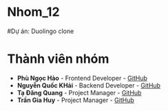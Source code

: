 # Nhom_12
#Dự án: Duolingo clone

# Thành viên nhóm

- **Phù Ngọc Hào** - Frontend Developer - [GitHub]((https://github.com/PhuNgocHao))
- **Nguyễn Quốc KHải** - Backend Developer - [GitHub](https://github.com/nguyenquockhai-gif)
- **Tạ Đăng Quang** - Project Manager - [GitHub](https://github.com/QuangTN205)
- **Trần Gia Huy** - Project Manager - [GitHub]((https://github.com/TranGiaHuy2))

